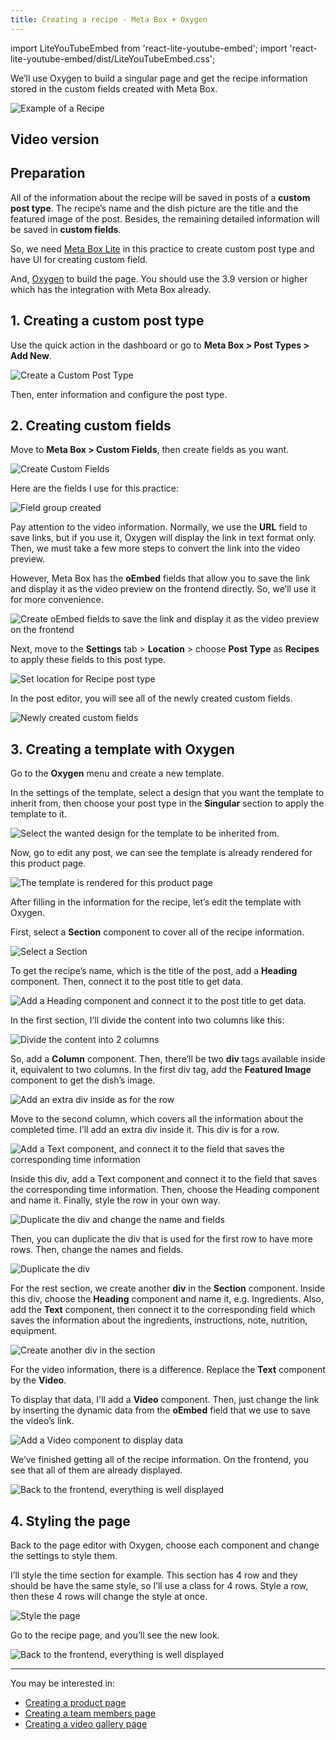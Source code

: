 ```yaml
---
title: Creating a recipe - Meta Box + Oxygen
---
```


import LiteYouTubeEmbed from 'react-lite-youtube-embed';
import 'react-lite-youtube-embed/dist/LiteYouTubeEmbed.css';

We’ll use Oxygen to build a singular page and get the recipe information stored in the custom fields created with Meta Box.

![Example of a Recipe](https://i.imgur.com/SCek8XG.png)

## Video version

<LiteYouTubeEmbed id='HZLS8pe2nDk' />

## Preparation

All of the information about the recipe will be saved in posts of a **custom post type**. The recipe’s name and the dish picture are the title and the featured image of the post. Besides, the remaining detailed information will be saved in **custom fields**.

So, we need [Meta Box Lite](https://metabox.io/lite/) in this practice to create custom post type and have UI for creating custom field.

And, [Oxygen](https://oxygenbuilder.com/) to build the page. You should use the 3.9 version or higher which has the integration with Meta Box already.

## 1. Creating a custom post type

Use the quick action in the dashboard or go to **Meta Box > Post Types > Add New**.

![Create a Custom Post Type](https://i.imgur.com/68NYL42.png)

Then, enter information and configure the post type.

## 2. Creating custom fields

Move to **Meta Box > Custom Fields**, then create fields as you want.

![Create Custom Fields](https://i.imgur.com/hMEoDLf.png)

Here are the fields I use for this practice:

![Field group created](https://i.imgur.com/pWljhJt.png)

Pay attention to the video information. Normally, we use the **URL** field to save links, but if you use it, Oxygen will display the link in text format only. Then, we must take a few more steps to convert the link into the video preview.

However, Meta Box has the **oEmbed** fields that allow you to save the link and display it as the video preview on the frontend directly. So, we’ll use it for more convenience.

![Create oEmbed fields to save the link and display it as the video preview on the frontend](https://i.imgur.com/bjmwlGC.png)

Next, move to the **Settings** tab > **Location** > choose **Post Type** as **Recipes** to apply these fields to this post type.

![Set location for Recipe post type](https://i.imgur.com/hIBUV0X.png)

In the post editor, you will see all of the newly created custom fields.

![Newly created custom fields](https://i.imgur.com/f56IhBp.png)

## 3. Creating a template with Oxygen

Go to the **Oxygen** menu and create a new template.

In the settings of the template, select a design that you want the template to inherit from, then choose your post type in the **Singular** section to apply the template to it.

![Select the wanted design for the template to be inherited from.](https://i.imgur.com/v7yxRNu.png)

Now, go to edit any post, we can see the template is already rendered for this product page.

![ The template is rendered for this product page](https://i.imgur.com/DyNtTuL.png)

After filling in the information for the recipe, let’s edit the template with Oxygen.

First, select a **Section** component to cover all of the recipe information.

![Select a Section](https://i.imgur.com/Dx2dg0D.png)

To get the recipe’s name, which is the title of the post, add a **Heading** component. Then, connect it to the post title to get data.

![Add a Heading component and connect it to the post title to get data.](https://i.imgur.com/Fn0YwT4.gif)

In the first section, I’ll divide the content into two columns like this:

![Divide the content into 2 columns](https://i.imgur.com/Dm1ogHm.png)

So, add a **Column** component. Then, there’ll be two **div** tags available inside it, equivalent to two columns. In the first div tag, add the **Featured Image** component to get the dish’s image.

![Add an extra div inside as for the row](https://i.imgur.com/YZpgSjH.png)

Move to the second column, which covers all the information about the completed time. I’ll add an extra div inside it. This div is for a row.

![Add a Text component, and connect it to the field that saves the corresponding time information](https://i.imgur.com/c6uJEsA.png)

Inside this div, add a Text component and connect it to the field that saves the corresponding time information. Then, choose the Heading component and name it. Finally, style the row in your own way.

![Duplicate the div and change the name and fields](https://i.imgur.com/XGYqe77.png)

Then, you can duplicate the div that is used for the first row to have more rows. Then, change the names and fields.

![Duplicate the div](https://i.imgur.com/kwRlvQn.png)

For the rest section, we create another **div** in the **Section** component. Inside this div, choose the **Heading** component and name it, e.g. Ingredients. Also, add the **Text** component, then connect it to the corresponding field which saves the information about the ingredients, instructions, note, nutrition, equipment.

![Create another div in the section](https://i.imgur.com/D1099pU.png)

For the video information, there is a difference. Replace the **Text** component by the **Video**.

To display that data, I'll add a **Video** component. Then, just change the link by inserting the dynamic data from the **oEmbed** field that we use to save the video’s link.

![Add a Video component to display data](https://i.imgur.com/kwRlvQn.png)

We’ve finished getting all of the recipe information. On the frontend, you see that all of them are already displayed.

![Back to the frontend, everything is well displayed](https://i.imgur.com/HXaAJjv.png)

## 4. Styling the page

Back to the page editor with Oxygen, choose each component and change the settings to style them.

I’ll style the time section for example. This section has 4 row and they should be have the same style, so I’ll use a class for 4 rows. Style a row, then these 4 rows will change the style at once.

![Style the page](https://i.imgur.com/5S1rCSw.png)

Go to the recipe page, and you’ll see the new look.

![Back to the frontend, everything is well displayed](https://i.imgur.com/SCek8XG.png)

------

You may be interested in:
* [Creating a product page](https://docs.metabox.io/tutorials/create-product-page-meta-box-oxygen/)
* [Creating a team members page](https://docs.metabox.io/tutorials/create-team-members-page-meta-box-oxygen/)
* [Creating a video gallery page](https://docs.metabox.io/tutorials/create-video-gallery-page-meta-box-oxygen/)
